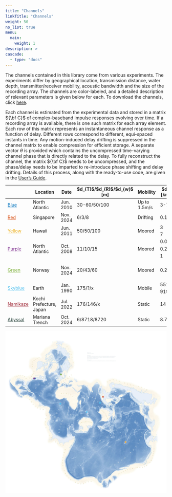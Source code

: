 ```yaml
---
title: "Channels"
linkTitle: "Channels"
weight: 50
no_list: true
menu:
  main:
    weight: 1
description: >
cascade:
  - type: "docs"
---
```


The channels contained in this library come from various experiments. The experiments differ by geographical location, transmission distance, water depth, transmitter/receiver mobility, acoustic bandwidth and the size of the recording array. The channels are color-labeled, and a detailed description of relevant parameters is given below for each. To download the channels, click [here](https://www.dropbox.com/scl/fo/3gyt4cgw47jfx716v0epd/AIqYaL5S2RxGylREu3sn-vY?rlkey=w2mvoklkm42zrrf6k6lwlzcxu&st=u3u6b5r9&dl=0).

Each channel is estimated from the experimental data and stored in a matrix ${\bf C}$ of complex-baseband impulse responses evolving over time. If a recording array is available, there is one such matrix for each array element. Each row of this matrix represents an instantaneous channel response as a function of delay. Different rows correspond to different, equi-spaced instants in time. Any motion-induced delay drifting is suppressed in the channel matrix to enable compression for efficient storage. A separate vector $\theta$ is provided which contains the uncompressed time-varying channel phase that is directly related to the delay. To fully reconstruct the channel, the matrix ${\bf C}$ needs to be uncompressed, and the phase/delay needs to be imparted to re-introduce phase shifting and delay drifting. Details of this process, along with the ready-to-use code, are given in the [User’s Guide](/docs).


<style>
  th {
    font-size: 14px;
  }
  td {
    font-size: 14px;
  }
</style>
<table><thead>
  <tr>
    <th></th>
    <th>Location</th>
    <th>Date</th>
    <th>$d_{T}$/$d_{R}$/$d_{w}$ [m]</th>
    <th>Mobility</th>
    <th>$d$ [km]</th>
    <th>$f_c$ [kHz]</th>
    <th>$R$ [kHz]</th>
    <th>Array</th>
    <th>$M$</th>
    <th>$\ell$ [m]</th>
  </tr></thead>
<tbody>
  <tr>
    <td><a href="blue" style="color: #0072BD">Blue</a></td>
    <td>North Atlantic</td>
    <td>Jun. 2010</td>
    <td>30-60/50/100</td>
    <td>Up to 1.5m/s</td>
    <td>3-7</td>
    <td>13</td>
    <td>$10^7/2048$</td>
    <td>Vertical</td>
    <td>12</td>
    <td>12</td>
  </tr>
  <tr>
    <td><a href="red" style="color: #D95319">Red</a></td>
    <td>Singapore</td>
    <td>Nov. 2024</td>
    <td>6/3/8</td>
    <td>Drifting</td>
    <td>0.1</td>
    <td>25</td>
    <td>9.6</td>
    <td>Vertical</td>
    <td>3</td>
    <td>0.8</td>
  </tr>
  <tr>
    <td rowspan="2"><a href="yellow" style="color: #EDB120">Yellow</a></td>
    <td rowspan="2">Hawaii</td>
    <td rowspan="2">Jun. 2011</td>
    <td rowspan="2">50/50/100</td>
    <td rowspan="2">Moored</td>
    <td>3</td>
    <td rowspan="2">13</td>
    <td rowspan="2">6.25</td>
    <td rowspan="2">Vertical</td>
    <td rowspan="2">24</td>
    <td>5</td>
  </tr>
  <tr>
    <td>7</td>
    <td>20</td>
  </tr>
  <tr>
    <td rowspan="3"><a href="purple" style="color: #7E2F8E">Purple</a></td>
    <td rowspan="3">North Atlantic</td>
    <td rowspan="3">Oct. 2008</td>
    <td rowspan="3">11/10/15</td>
    <td rowspan="3">Moored</td>
    <td>0.06</td>
    <td rowspan="3">12.5</td>
    <td rowspan="3">6.5</td>
    <td>Cross</td>
    <td>32</td>
    <td>3.75</td>
  </tr>
  <tr>
    <td>0.2</td>
    <td>Vertical</td>
    <td>24</td>
    <td>5</td>
  </tr>
  <tr>
    <td>1</td>
    <td>Vertical</td>
    <td>12</td>
    <td>12</td>
  </tr>
  <tr>
    <td rowspan="3"><a href="green" style="color: #77AC30">Green</a></td>
    <td rowspan="3">Norway</td>
    <td rowspan="3">Nov. 2024</td>
    <td rowspan="3">20/43/60</td>
    <td rowspan="3">Moored</td>
    <td rowspan="3">0.27</td>
    <td>6</td>
    <td>4.5</td>
    <td colspan="3" rowspan="3">N/A</td>
  </tr>
  <tr>
    <td>11.52</td>
    <td>5.625</td>
  </tr>
  <tr>
    <td>28</td>
    <td>9</td>
  </tr>
  <tr>
    <td rowspan="2"><a href="sky" style="color: #4DBFEF">Skyblue</a></td>
    <td rowspan="2">Earth</td>
    <td rowspan="2">Jan. 1990</td>
    <td rowspan="2">175/?/x</td>
    <td rowspan="2">Mobile</td>
    <td>5513</td>
    <td rowspan="2">57</td>
    <td rowspan="2">11.4</td>
    <td colspan="3">N/A</td>
  </tr>
  <tr>
    <td>9192</td>
    <td>Vertical</td>
    <td>4</td>
    <td>?</td>
  </tr>
   <tr>
    <td rowspan="1"><a href="namikaze" style="color: #A12C3A">Namikaze</a></td>
    <td>Kochi Prefecture, Japan</td>
    <td>Jul. 2022</td>
    <td>176/146/x</td>
    <td>Static</td>
    <td>14</td>
    <td>6</td>
    <td>4</td>
    <td>Vertical</td>
    <td>24</td>
    <td>x</td>
  </tr>
  <tr>
    <td rowspan="3"><a href="abyssal" style="color: #254038">Abyssal</a></td>
    <td>Mariana Trench</td>
    <td>Oct. 2024</td>
    <td>6/8718/8720</td>
    <td>Static</td>
    <td>8.72</td>
    <td>18</td>
    <td>12.5</td>
    <td>Circular</td>
    <td>8</td>
    <td>x</td>
  </tr>
</tbody></table>

![](SpilhausBathymetry.jpg)
